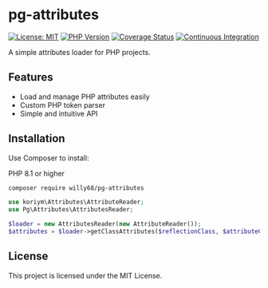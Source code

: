 # pg-attributes

[![License: MIT](https://img.shields.io/badge/License-MIT-yellow.svg)](https://opensource.org/licenses/MIT)
[![PHP Version](https://img.shields.io/badge/php-%3E%3D8.1-blue.svg)](https://php.net)
[![Coverage Status](https://coveralls.io/repos/github/Entropyphp/attributes/badge.svg?branch=main)](https://coveralls.io/github/Entropyphp/attributes?branch=main)
[![Continuous Integration](https://github.com/Entropyphp/attributes/actions/workflows/ci.yml/badge.svg?branch=main)](https://github.com/Entropyphp/attributes/actions/workflows/ci.yml)


A simple attributes loader for PHP projects.

## Features

- Load and manage PHP attributes easily
- Custom PHP token parser
- Simple and intuitive API

## Installation

Use Composer to install:

PHP 8.1 or higher
```bash
composer require willy68/pg-attributes
```
```php
use koriym\Attributes\AttributeReader;
use Pg\Attributes\AttributesReader;

$loader = new AttributesReader(new AttributeReader());
$attributes = $loader->getClassAttributes($reflectionClass, $attributeClassName);
```

## License
This project is licensed under the MIT License.